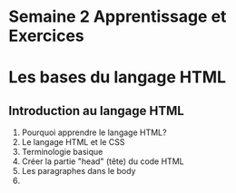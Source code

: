# Semaine 2 Apprentissage et Exercices
# Les bases du langage HTML 

## Introduction au langage HTML
1. Pourquoi apprendre le langage HTML?
2. Le langage HTML et le CSS
3. Terminologie basique
4. Créer la partie "head" (tête) du code HTML
5. Les paragraphes dans le body
6. 
